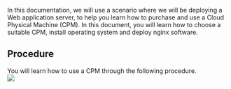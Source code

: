 
In this documentation, we will use a scenario where we will be deploying a Web application server, to help you learn how to purchase and use a Cloud Physical Machine (CPM). In this document, you will learn how to choose a suitable CPM, install operating system and deploy nginx software.

## Procedure
You will learn how to use a CPM through the following procedure.</br>
![](http://mc.qcloudimg.com/static/img/89ebe2f1d10e0ef613820cb2ddba0c9c/image.png)
